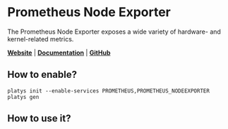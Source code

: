 # Prometheus Node Exporter

The Prometheus Node Exporter exposes a wide variety of hardware- and kernel-related metrics.

**[Website](https://prometheus.io/)** | **[Documentation](https://prometheus.io/docs/guides/node-exporter/#monitoring-linux-host-metrics-with-the-node-exporter)** | **[GitHub](https://github.com/prometheus/node_exporter)**

## How to enable?

```
platys init --enable-services PROMETHEUS,PROMETHEUS_NODEEXPORTER	
platys gen
```

## How to use it?
